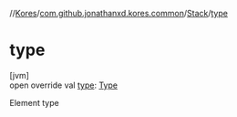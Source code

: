 //[Kores](../../../index.md)/[com.github.jonathanxd.kores.common](../index.md)/[Stack](index.md)/[type](type.md)

# type

[jvm]\
open override val [type](type.md): [Type](https://docs.oracle.com/javase/8/docs/api/java/lang/reflect/Type.html)

Element type
